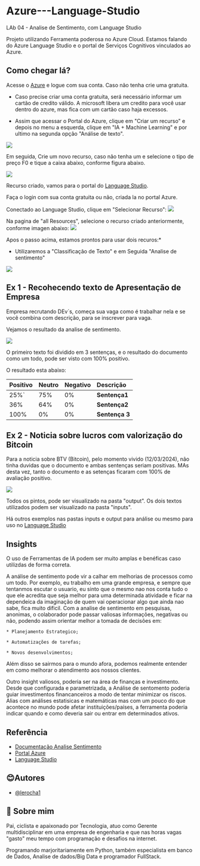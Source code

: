 # Azure---Language-Studio
LAb 04 - Analise de Sentimento, com  Language Studio


Projeto utilizando Ferramenta poderosa no Azure Cloud. Estamos falando do Azure Language Studio e o portal de Serviços Cognitivos vinculados ao Azure.


## Como chegar lá?

Acesse o [Azure](https://azure.com) e logue com sua conta. Caso não tenha crie uma gratuita.

* Caso precise criar uma conta gratuita, será necessário informar um cartão de credito válido. A microsoft libera um credito para você usar dentro do azure, mas fica com um cartão caso haja excessos.

* Assim que acessar o Portal do Azure, clique em "Criar um recurso" e depois no menu a esquerda, clique em "IA + Machine Learning" e por ultimo na segunda opção "Análise de texto".

![](imagens/criando_recurso.png)

Em seguida, Crie um novo recurso, caso não tenha um e selecione o tipo de preço F0 e tique a caixa abaixo, conforme figura abaixo.

![](imagens/criando_recurso2.png)

Recurso criado, vamos para o portal do [Language Studio](https://portal.language.cognitive.azure.com/).

Faça o login com sua conta gratuita ou não, criada la no portal Azure.

Conectado ao Language Studio, clique em "Selecionar Recurso":
![](imagens/language1.png)

Na pagina de "all Resources", selecione o recurso criado anteriormente, conforme imagen abaixo:
![](imagens/vision2.png)


Apos o passo acima, estamos prontos para usar dois recuros:*   

*   Utilizaremos a "Classificação de Texto" e em Seguida "Analise de sentimento"

![](imagens/language2.png)

## Ex 1 - Recohecendo texto de Apresentação de Empresa

Empresa recrutando DEv´s, começa sua vaga como é trabalhar nela e se você combina com descrição, para se inscrever para vaga.

Vejamos o resultado da analise de sentimento.

![](output/resultado1.png)

O primeiro texto foi dividido em 3 sentenças, e o resultado do documento como um todo, pode ser visto com 100% positivo.

O resultado esta abaixo:

| Positivo   | Neutro       | Negativo        |Descrição
| :---------- | :--------- |:--------- | :---------------------------------- |
| 25%` | 75% | 0% | **Sentença1** |
| 36% | 64%| 0% | **Sentença2** |
| 100% | 0% | 0% | **Sentença 3** |


## Ex 2 - Noticia sobre lucros com valorização do Bitcoin

Para a noticia sobre BTV (Bitcoin), pelo momento vivido (12/03/2024), não tinha duvidas que o documento e ambas sentenças seriam positivas. MAs desta vez, tanto o documento e as setenças ficaram com 100% de avaliação positivo.

![](output/resultado4.png)

Todos os pintos, pode ser visualizado na pasta "output".
Os dois textos utilizados podem ser visualizado na pasta "inputs".

Há outros exemplos nas pastas inputs e output para análise ou mesmo para uso no [Language Studio](https://portal.language.cognitive.azure.com/)
## Insights 

O uso de Ferramentas de IA podem ser muito amplas e benéficas caso utilizdas de forma correta.

A análise de sentimento pode vir a calhar em melhorias de processos como um todo. Por exemplo, eu trabalho em uma grande empresa, e sempre que tentanmos escutar o usuario, eu sinto que o mesmo nao nos conta tudo o que ele acredita que seja melhor para uma determinada atividade e ficar na dependeica da imaginação de quem vai operacionar algo que ainda nao sabe, fica muito dificil. Com a analise de sentimento em pesquisas, anonimas, o colaborador pode passar valiosas informações, negativas ou não, podendo assim orientar melhor a tomada de decisões em:

    * Planejamento Estrategico;

    * Automatizações de tarefas;

    * Novos desenvolvimentos;

Além disso se sairmos para o mundo afora, podemos realmente entender em como melhorar o atendimento aos nossos clientes.

Outro insight valiosos, poderia ser na área de finanças e investimento. Desde que configurada e parametrizada, a Análise de sentomento poderia guiar investimentos financanceiros a modo de tentar minimizar os riscos. Alias com análises estatisicas e matemáticas mas com um pouco do que acontece no mundo pode afetar instituições/países, a ferramenta poderia indicar quando e como deveria sair ou entrar em determinados ativos.


## Referência

 - [Documentação Analise Sentimento](https://aka.ms/ai900-text-analysis)
 - [Portal Azure](https://portal.azure.com)
 - [Language Studio](https://portal.language.cognitive.azure.com)

## 😊Autores

- [@lerocha1](https://www.github.com/lerocha1)


## 🚀 Sobre mim
Pai, ciclista e apaixonado por Tecnologia, atuo como Gerente multidisciplinar em uma empresa de engenharia e que nas horas vagas "gasto" meu tempo com programação e desafios na internet.

Programando marjoritariamente em Python, também especialista em banco de Dados, Analise de dados/Big Data e programador FullStack.

